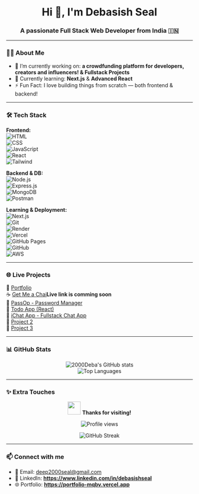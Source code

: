 <h1 align="center">Hi 👋, I'm Debasish Seal</h1>
<h3 align="center">A passionate Full Stack Web Developer from India 🇮🇳</h3>

---

### 👨‍💻 About Me

- 🔭 I’m currently working on: **a crowdfunding platform for developers, creators and influencers! & Fullstack Projects**
- 🌱 Currently learning: **Next.js** & **Advanced React**
- ⚡ Fun Fact: I love building things from scratch — both frontend & backend!

---

### 🛠️ Tech Stack

**Frontend:**  
![HTML](https://img.shields.io/badge/-HTML5-E34F26?style=flat&logo=html5&logoColor=white)  
![CSS](https://img.shields.io/badge/-CSS3-1572B6?style=flat&logo=css3)  
![JavaScript](https://img.shields.io/badge/-JavaScript-F7DF1E?style=flat&logo=javascript&logoColor=black)  
![React](https://img.shields.io/badge/-React-61DAFB?style=flat&logo=react&logoColor=black)  
![Tailwind](https://img.shields.io/badge/-Tailwind_CSS-38B2AC?style=flat&logo=tailwind-css)

**Backend & DB:**  
![Node.js](https://img.shields.io/badge/-Node.js-339933?style=flat&logo=nodedotjs&logoColor=white)  
![Express.js](https://img.shields.io/badge/-Express.js-000000?style=flat&logo=express&logoColor=white)  
![MongoDB](https://img.shields.io/badge/-MongoDB-47A248?style=flat&logo=mongodb)  
![Postman](https://img.shields.io/badge/Postman-FF6C37?style=flat&logo=postman&logoColor=white)

**Learning & Deployment:**  
![Next.js](https://img.shields.io/badge/-Next.js-000000?style=flat&logo=nextdotjs)  
![Git](https://img.shields.io/badge/-Git-F05032?style=flat&logo=git&logoColor=white)  
![Render](https://img.shields.io/badge/-Render-46E3B7?style=flat&logo=render&logoColor=black)  
![Vercel](https://img.shields.io/badge/Vercel-%23000000.svg?logo=vercel&logoColor=white)  
![GitHub Pages](https://img.shields.io/badge/-GitHub_Pages-121013?style=flat&logo=github&logoColor=white)  
![GitHub](https://img.shields.io/badge/GitHub-%23121011.svg?logo=github&logoColor=white)  
![AWS](https://custom-icon-badges.demolab.com/badge/AWS-%23FF9900.svg?logo=aws&logoColor=white)

---

### 🌐 Live Projects

🌟 [Portfolio](https://portfolio-mqbv.vercel.app)  
☕ [Get Me a Chai](https://github.com/2000Deba/getmychai)**Live link is comming soon**  
🔐 [PassOp - Password Manager](https://2000deba.github.io/PassOp/)  
📝 [Todo App (React)](https://2000deba.github.io/todo-app-react/)  
💬 [iChat App - Fullstack Chat App](https://ichat-vtpa.onrender.com)  
🎨 [Project 2](https://2000deba.github.io/Project-2/)  
📘 [Project 3](https://2000deba.github.io/Project-3/)

---

### 📊 GitHub Stats

<p align="center">
  <img src="https://github-readme-stats.vercel.app/api?username=2000Deba&show_icons=true&theme=radical" alt="2000Deba's GitHub stats" />
  <br/>
  <img src="https://github-readme-stats.vercel.app/api/top-langs/?username=2000Deba&layout=compact&theme=radical" alt="Top Languages" />
</p>

---

### ✨ Extra Touches

<div align="center">

<img src="https://media.giphy.com/media/hvRJCLFzcasrR4ia7z/giphy.gif" width="35px"> <b>Thanks for visiting!</b>  
  
![Profile views](https://komarev.com/ghpvc/?username=2000Deba&label=Profile%20Views&color=0e75b6&style=flat)

![GitHub Streak](https://github-readme-streak-stats.herokuapp.com?user=2000Deba&theme=radical&date_format=M%20j%5B%2C%20Y%5D)

</div>

---

### 📫 Connect with me

- 📧 Email: deep2000seal@gmail.com
- 💼 LinkedIn:   **https://www.linkedin.com/in/debasishseal**
- 🌐 Portfolio: **https://portfolio-mqbv.vercel.app**